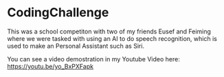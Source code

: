 # CodingChallenge

This was a school competiton with two of my friends Eusef and Feiming where we were tasked with using an AI to do speech recognition, which is used to make an
Personal Assistant such as Siri.

You can see a video demostration in my Youtube Video here: https://youtu.be/yo_BxPXFapk
